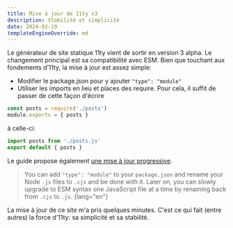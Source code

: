 ```yaml
---
title: Mise à jour de 11ty v3
description: Stabilité et simplicité
date: 2024-02-19
templateEngineOverride: md
---
```


Le générateur de site statique 11ty vient de sortir en version 3 alpha. Le changement principal est sa compatibilité avec ESM. Bien que touchant aux fondements d’11ty, la mise à jour est assez simple:

- Modifier le package.json pour y ajouter `"type": "module"`
- Utiliser les imports en lieu et places des require.
  Pour cela, il suffit de passer de cette façon d'écrire

```js
const posts = require('./posts')
module.exports = { posts }
```

à celle-ci:

```js
import posts from './posts.js'
export default { posts }
```

Le guide propose également [une mise à jour progressive](https://www.11ty.dev/blog/canary-eleventy-v3/).

> You can add `"type": "module"` to your `package.json` and rename your Node `.js` files to `.cjs` and be done with it. Later on, you can slowly upgrade to ESM syntax one JavaScript file at a time by renaming back from `.cjs` to `.js`. {lang="en"}

La mise à jour de ce site m'a pris quelques minutes. C'est ce qui fait (entre autres) la force d'11ty: sa simplicité et sa stabilité.
